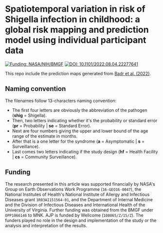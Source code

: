 # Spatiotemporal variation in risk of Shigella infection in childhood: a global risk mapping and prediction model using individual participant data

[![Funding: NASA/NIH/BMGF](https://img.shields.io/badge/Funding-NASA%20GEO%20&%20NIH%20NIAID%20&%20BMGF-blue.svg)](#Funding)
[![DOI: 10.1101/2022.08.04.22277641](https://zenodo.org/badge/DOI/10.1101%2F2022.08.04.22277641.svg)](https://doi.org/10.1101/2022.08.04.22277641)

This repo include the prediction maps generated from [Badr et al. (2022)](https://doi.org/10.1101/2022.08.04.22277641).

## Naming convention
The filenames follow 13-characters naming convention:
- The first four letters are obviously the abbreviation of the pathogen (**shig** = Shigella).
- Then, two letters indicating whether it's the probability or standard error (**pr** = Probability | **se** = Standard Error).
- Next are four numbers giving the upper and lower bound of the age range of the estimate in months.
- After that is a one letter for the syndrome (**a** = Asymptomatic | **s** = Surveillance).
- Last comes two letters indicating if the study design (**hf** = Health Facility | **cs** = Community Surveillance).

## Funding
The research presented in this article was supported financially by NASA's Group on Earth Observations Work Programme (`16-GEO16-0047`), the National Institutes of Health's National Institute of Allergy and Infectious Diseases grant `1R03AI151564-01`, and the Department of Internal Medicine and the Division of Infectious Diseases and International Health of the University of Virginia. Further funding was obtained from the BMGF under `OPP1066146` to MNK. AJP is funded by Wellcome (`108065/Z/15/Z`). The funders played no role in the design and implementation of the study or the analysis and interpretation of the results.
